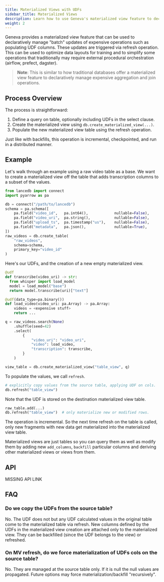 ```yaml
---
title: Materialized Views with UDFs
sidebar_title: Materialized Views
description: Learn how to use Geneva's materialized view feature to declaratively manage batch updates of expensive operations using UDFs.
weight: 2
---
```


Geneva provides a materialized view feature that can be used to declaratively manage "batch" updates of expensive operations such as populating UDF columns. These updates are triggered via refresh operation. This can be used to optimize data layouts for training and to simplify some operations that traditionally may require external procedural orchestration (airflow, prefect, dagster).

> **Note**: This is similar to how traditional databases offer a materialized view feature to declaratively manage expensive aggregation and join operations.

## Process Overview

The process is straightforward:

1. Define a query on table, optionally including UDFs in the select clause.
2. Create the materialized view using `db.create_materialized_view(...)`.
3. Populate the new materialized view table using the refresh operation.

Just like with backfills, this operation is incremental, checkpointed, and run in a distributed manner.

## Example

Let's walk through an example using a raw video table as a base. We want to create a materialized view off the table that adds transcription columns to a subset of the values.

```python
from lancedb import connect
import pyarrow as pa

db = connect("/path/to/lancedb")
schema = pa.schema([
    pa.field("video_id",   pa.int64(),            nullable=False),
    pa.field("video_uri",  pa.string(),           nullable=False),
    pa.field("upload_ts",  pa.timestamp("us"),    nullable=False),
    pa.field("metadata",   pa.json(),             nullable=True),
])
raw_videos = db.create_table(
    "raw_videos",
    schema=schema,
    primary_key="video_id"
)
```

Here's our UDFs, and the creation of a new empty materialized view.

```python
@udf
def transcribe(video_uri) -> str:
  from whisper import load_model
  model = load_model("base")
  return model.transcribe(uri)["text"]

@udf(data_type=pa.binary())
def load_video(video_uri: pa.Array) -> pa.Array:
    videos = <expensive stuff>
    return ...

q = raw_videos.search(None)
    .shuffle(seed=42)
    .select(
        {
            "video_uri": "video_uri",
            "video": load_video,
            "transcription": transcribe,
        }
    )

view_table = db.create_materialized_view("table_view", q)
```

To populate the values, we call `refresh`.

```python
# explicitly copy values from the source table, applying UDF on cols.
db.refresh("table_view")
```

Note that the UDF is stored on the destination materialized view table.

```python
raw_table.add(...)
db.refresh("table_view")  # only materialize new or modified rows.
```

The operation is incremental. So the next time refresh on the table is called, only new fragments with new data get materialized into the materialized view table.

Materialized views are just tables so you can query them as well as modify them by adding new `add_columns`, `backfill` particular columns and deriving other materialized views or views from them.

## API

MISSING API LINK

## FAQ

### Do we copy the UDFs from the source table?

No. The UDF does not but any UDF calculated values in the original table come to the materialized table via refresh. New columns defined by the UDFs in the materialized view creation are attached only to the materialized view. They can be backfilled (since the UDF belongs to the view) or refreshed.

### On MV refresh, do we force materialization of UDFs cols on the source table?

No. They are managed at the source table only. If it is null the null values are propagated. Future options may force materialization/backfill "recursively".
